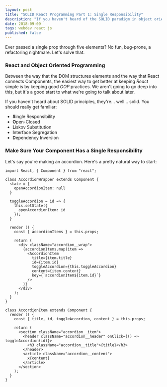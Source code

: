 ```yaml
---
layout: post
title: "SOLID React Programming Part 1: Single Responsibility"
description: "If you haven't heard of the SOLID paradigm in object oriented programming, it's a great way to keep your work easy to use and reuse. Today, we're talking about the S, Single Responsibility."
date: 2018-09-09
tags: webdev react js
published: false
---
```


Ever passed a single prop through five elements? No fun, bug-prone, a refactoring nightmare. Let's solve that.

### React and Object Oriented Programming

Between the way that the DOM structures elements and the way that React connects Components, the easiest way to get better at keeping _React_ simple is by keeping good _OOP_ practices. We aren't going to go deep into this, but it's a good start to what we're going to talk about later.

If you haven't heard about SOLID principles, they're... well... solid. You should really get familiar:

- **S**ingle Responsibility
- **O**pen-Closed
- **L**iskov Substitution
- **I**nterface Segregation
- **D**ependency Inversion

### Make Sure Your Component Has a Single Responsibility

Let's say you're making an accordion. Here's a pretty natural way to start:

```
import React, { Component } from "react";

class AccordionWrapper extends Component {
  state = {
    openAccordionItem: null
  }

  toggleAccordion = id => {
    this.setState({
      openAccordionItem: id
    });
  }

  render () {
    const { accordionItems } = this.props;

    return (
      <div className="accordion__wrap">
        {accordionItems.map(item =>
          <AccordionItem
            title={item.title}
            id={item.id}
            toggleAccordion={this.toggleAccordion}
            content={item.content}
            key={`accordionItem${item.id}`}
          />
        )}
      </div>
    );
  }
}

class AccordionItem extends Component {
  render () {
    const { title, id, toggleAccordion, content } = this.props;

    return (
      <section className="accordion__item">
        <header className="accordion__header" onClick={() => toggleAccordion(id)}>
          <h3 className="accordion__title">{title}</h3>
        </header>
        <article className="accordion__content">
          x{content}
        </article>
      </section>
    );
  }
}
```

